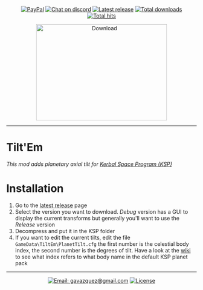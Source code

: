 <p align="center">
    <a href="https://paypal.me/gavazquez"><img src="https://img.shields.io/badge/paypal-donate-yellow.svg?style=flat&logo=paypal" alt="PayPal"/></a>
    <a href="https://discord.gg/wKVMhWQ"><img src="https://img.shields.io/discord/378456662392045571.svg?style=flat&logo=discord&label=discord" alt="Chat on discord"/></a>
    <a href="../../releases"><img src="https://img.shields.io/github/release/lunamultiplayer/tiltem.svg?style=flat&logo=github&logoColor=white" alt="Latest release" /></a>
    <a href="../../releases"><img src="https://img.shields.io/github/downloads/lunamultiplayer/tiltem/total.svg?style=flat&logo=github&logoColor=white" alt="Total downloads" /></a>
    <a href="../../"><img src="https://img.shields.io/github/search/lunamultiplayer/tiltem/goto.svg?&style=flat&logo=github&logoColor=white" alt="Total hits" /></a>
</p>

<p align="center">
  <a href="../../releases/latest"><img src="../master/Doc/Tilt.gif" alt="Download" height="254" width="346"/></a>
</p>

---

# Tilt'Em

*This mod adds planetary axial tilt for [Kerbal Space Program (KSP)](https://kerbalspaceprogram.com)*

# Installation

1) Go to the [latest release](../../releases/latest) page
2) Select the version you want to download. *Debug* version has a GUI to display the current transforms but generally you'll want to use the *Release* version
3) Decompress and put it in the KSP folder
4) If you want to edit the current tilts, edit the file `GameData\TiltEm\PlanetTilt.cfg` the first number is the celestial body index, the second number is the degrees of tilt. Have a look at the [wiki](../../wiki) to see what index refers to what body name in the default KSP planet pack

---

<p align="center">
  <a href="mailto:gavazquez@gmail.com"><img src="https://img.shields.io/badge/email-gavazquez@gmail.com-blue.svg?style=flat" alt="Email: gavazquez@gmail.com" /></a>
  <a href="./LICENSE"><img src="https://img.shields.io/github/license/lunamultiplayer/LunaMultiPlayer.svg" alt="License" /></a>
</p>
